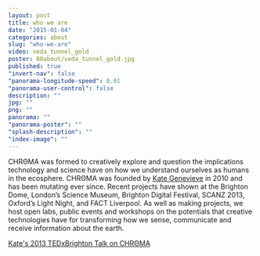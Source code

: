 ```yaml
---
layout: post
title: who we are
date: "2015-01-04"
categories: about
slug: "who-we-are"
video: veda_tunnel_gold
poster: 00about/veda_tunnel_gold.jpg
published: true
"invert-nav": false
"panorama-longitude-speed": 0.01
"panorama-user-control": false
description: ""
jpg: ""
png: ""
panorama: ""
"panorama-poster": ""
"splash-description": ""
"index-image": ""
---
```









<span class="chroma">CHRΘMA</span> was formed to creatively explore and question the implications technology and science have on how we understand ourselves as humans in the ecosphere. <span class="chroma">CHRΘMA</span> was founded by <a href="https://twitter.com/kategenevieve" target="_blank" class="green" >Kate Genevieve</a> in 2010 and has been mutating ever since. Recent projects have shown at the Brighton Dome, London’s Science Museum, Brighton Digital Festival, SCANZ 2013, Oxford’s Light Night, and FACT Liverpool. As well as making projects, we host open labs, public events and workshops on the potentials that creative technologies have for transforming how we sense, communicate and receive information about the earth.

[Kate's 2013 TEDxBrighton Talk on CHRΘMA](https://www.youtube.com/watch?v=4os_yd51dYY)
